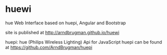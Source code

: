 # huewi
hue Web Interface based on huepi, Angular and Bootstrap

 site is published at http://arndbrugman.github.io/huewi
 
huepi: hue (Philips Wireless Lighting) Api for JavaScript huepi
 can be found at https://github.com/ArndBrugman/huepi
 